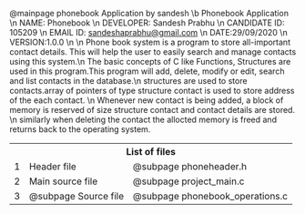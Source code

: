@mainpage phonebook Application by sandesh
 \b Phonebook Application \n
NAME: Phonebook \n
DEVELOPER: Sandesh Prabhu \n
CANDIDATE ID: 105209 \n
EMAIL ID: sandeshaprabhu@gmail.com \n
DATE:29/09/2020 \n
VERSION:1.0.0 \n \n
Phone book system is a program to store all-important contact details. This will help the user to easily search and manage contacts using this system.\n The basic concepts of C like Functions, Structures are used in this program.This program will add, delete, modify or edit, search and list contacts in the database.\n structures are used to store contacts.array of pointers of type structure contact is used to store address of the each contact. \n Whenever new contact is being added, a block of memory is reserved of size structure contact and contact details are stored. \n similarly when deleting the contact the allocted memory is freed and returns back to the operating system.

<table>
   <tr>
	  <th colspan="3">List of files</th>
   <tr>
      <td>1</td>
      <td> Header file</td>
	  <td>@subpage phoneheader.h</td>
   </tr>
   <tr>
      <td>2</td>
      <td>Main source file</td>
	  <td>@subpage project_main.c</td>
   </tr>
   <tr>
      <td>3</td>
      <td>@subpage Source file</td>
	  <td>@subpage phonebook_operations.c</td>
   </tr>
</table>

